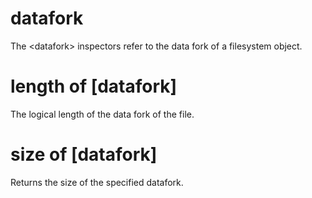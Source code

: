 # datafork

The &lt;datafork&gt; inspectors refer to the data fork of a filesystem object.

# length of [datafork]

The logical length of the data fork of the file.

# size of [datafork]

Returns the size of the specified datafork.

